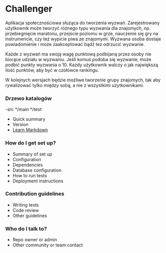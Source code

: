 # Challenger #

Aplikacja społecznościowa służąca do tworzenia wyzwań.
Zarejestrowany użytkownik może tworzyć różnego typu wyzwania dla znajomych, np. przebiegnięcie maratonu, przejście poziomu w grze, nauczenie się gry na instrumencie, czy też wypicie piwa ze znajomymi. 
Wyzwana osoba dostaje powiadomienie i może zaakceptować bądź tez odrzucić wyzwanie. 

Każde z wyzwań ma swoją wagę punktową podbijaną przez osoby nie biorące udziału w wyzwaniu. Jeśli komuś podoba się wyzwanie, może podbić punkty wyzwania o 10. 
Każdy użytkownik walczy o jak największą ilość punktów, aby być w czołówce rankingu. 

W kolejnych wersjach będzie możliwe tworzenie grupy znajomych, tak aby rywalizować tylko między sobą, a nie z wszystkimi użytkownikami.


### Drzewo katalogów ###
-src
   */main
   */test
* Quick summary
* Version
* [Learn Markdown](https://bitbucket.org/tutorials/markdowndemo)

### How do I get set up? ###

* Summary of set up
* Configuration
* Dependencies
* Database configuration
* How to run tests
* Deployment instructions

### Contribution guidelines ###

* Writing tests
* Code review
* Other guidelines

### Who do I talk to? ###

* Repo owner or admin
* Other community or team contact